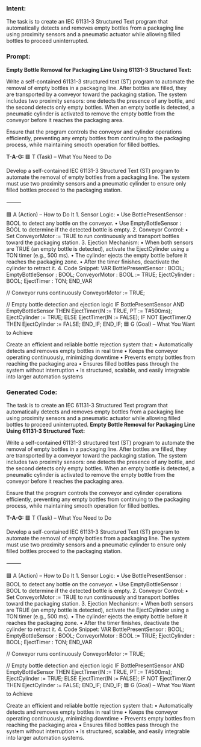 ### Intent:
The task is to create an IEC 61131-3 Structured Text program that automatically detects and removes empty bottles from a packaging line using proximity sensors and a pneumatic actuator while allowing filled bottles to proceed uninterrupted.

### Prompt:
**Empty Bottle Removal for Packaging Line Using 61131-3 Structured Text:**

Write a self-contained 61131-3 structured text (ST) program to automate the removal of empty bottles in a packaging line. After bottles are filled, they are transported by a conveyor toward the packaging station. The system includes two proximity sensors: one detects the presence of any bottle, and the second detects only empty bottles. When an empty bottle is detected, a pneumatic cylinder is activated to remove the empty bottle from the conveyor before it reaches the packaging area.

Ensure that the program controls the conveyor and cylinder operations efficiently, preventing any empty bottles from continuing to the packaging process, while maintaining smooth operation for filled bottles.

**T-A-G:**
🟥 T (Task) – What You Need to Do

Develop a self-contained IEC 61131-3 Structured Text (ST) program to automate the removal of empty bottles from a packaging line. The system must use two proximity sensors and a pneumatic cylinder to ensure only filled bottles proceed to the packaging station.

⸻

🟩 A (Action) – How to Do It
	1.	Sensor Logic:
	•	Use BottlePresentSensor : BOOL to detect any bottle on the conveyor.
	•	Use EmptyBottleSensor : BOOL to determine if the detected bottle is empty.
	2.	Conveyor Control:
	•	Set ConveyorMotor := TRUE to run continuously and transport bottles toward the packaging station.
	3.	Ejection Mechanism:
	•	When both sensors are TRUE (an empty bottle is detected), activate the EjectCylinder using a TON timer (e.g., 500 ms).
	•	The cylinder ejects the empty bottle before it reaches the packaging zone.
	•	After the timer finishes, deactivate the cylinder to retract it.
	4.	Code Snippet:
 VAR
    BottlePresentSensor : BOOL;
    EmptyBottleSensor : BOOL;
    ConveyorMotor : BOOL := TRUE;
    EjectCylinder : BOOL;
    EjectTimer : TON;
END_VAR

// Conveyor runs continuously
ConveyorMotor := TRUE;

// Empty bottle detection and ejection logic
IF BottlePresentSensor AND EmptyBottleSensor THEN
    EjectTimer(IN := TRUE, PT := T#500ms);
    EjectCylinder := TRUE;
ELSE
    EjectTimer(IN := FALSE);
    IF NOT EjectTimer.Q THEN
        EjectCylinder := FALSE;
    END_IF;
END_IF;
🟦 G (Goal) – What You Want to Achieve

Create an efficient and reliable bottle rejection system that:
	•	Automatically detects and removes empty bottles in real time
	•	Keeps the conveyor operating continuously, minimizing downtime
	•	Prevents empty bottles from reaching the packaging area
	•	Ensures filled bottles pass through the system without interruption
	•	Is structured, scalable, and easily integrable into larger automation systems

### Generated Code:
The task is to create an IEC 61131-3 Structured Text program that automatically detects and removes empty bottles from a packaging line using proximity sensors and a pneumatic actuator while allowing filled bottles to proceed uninterrupted.
**Empty Bottle Removal for Packaging Line Using 61131-3 Structured Text:**

Write a self-contained 61131-3 structured text (ST) program to automate the removal of empty bottles in a packaging line. After bottles are filled, they are transported by a conveyor toward the packaging station. The system includes two proximity sensors: one detects the presence of any bottle, and the second detects only empty bottles. When an empty bottle is detected, a pneumatic cylinder is activated to remove the empty bottle from the conveyor before it reaches the packaging area.

Ensure that the program controls the conveyor and cylinder operations efficiently, preventing any empty bottles from continuing to the packaging process, while maintaining smooth operation for filled bottles.

**T-A-G:**
🟥 T (Task) – What You Need to Do

Develop a self-contained IEC 61131-3 Structured Text (ST) program to automate the removal of empty bottles from a packaging line. The system must use two proximity sensors and a pneumatic cylinder to ensure only filled bottles proceed to the packaging station.

⸻

🟩 A (Action) – How to Do It
	1.	Sensor Logic:
	•	Use BottlePresentSensor : BOOL to detect any bottle on the conveyor.
	•	Use EmptyBottleSensor : BOOL to determine if the detected bottle is empty.
	2.	Conveyor Control:
	•	Set ConveyorMotor := TRUE to run continuously and transport bottles toward the packaging station.
	3.	Ejection Mechanism:
	•	When both sensors are TRUE (an empty bottle is detected), activate the EjectCylinder using a TON timer (e.g., 500 ms).
	•	The cylinder ejects the empty bottle before it reaches the packaging zone.
	•	After the timer finishes, deactivate the cylinder to retract it.
	4.	Code Snippet:
 VAR
    BottlePresentSensor : BOOL;
    EmptyBottleSensor : BOOL;
    ConveyorMotor : BOOL := TRUE;
    EjectCylinder : BOOL;
    EjectTimer : TON;
END_VAR

// Conveyor runs continuously
ConveyorMotor := TRUE;

// Empty bottle detection and ejection logic
IF BottlePresentSensor AND EmptyBottleSensor THEN
    EjectTimer(IN := TRUE, PT := T#500ms);
    EjectCylinder := TRUE;
ELSE
    EjectTimer(IN := FALSE);
    IF NOT EjectTimer.Q THEN
        EjectCylinder := FALSE;
    END_IF;
END_IF;
🟦 G (Goal) – What You Want to Achieve

Create an efficient and reliable bottle rejection system that:
	•	Automatically detects and removes empty bottles in real time
	•	Keeps the conveyor operating continuously, minimizing downtime
	•	Prevents empty bottles from reaching the packaging area
	•	Ensures filled bottles pass through the system without interruption
	•	Is structured, scalable, and easily integrable into larger automation systems.
